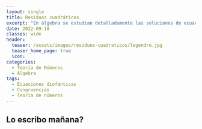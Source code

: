 ```yaml
---
layout: single
title: Residuos cuadráticos
excerpt: "En álgebra se estudian detalladamente las soluciones de ecuaciones polinómicas, de forma análoga aquí estudiaremos las congruencias polinómicas con coeficientes en los enteros" 
date: 2022-09-18
classes: wide
header:
  teaser: /assets/images/residuos-cuadraticos/legendre.jpg  
  teaser_home_page: true
  icon: 
categories:
  - Teoría de Números
  - Álgebra
tags:  
  - Ecuaciones diofánticas
  - Congruencias
  - Teoría de números
---
```


## Lo escribo mañana?